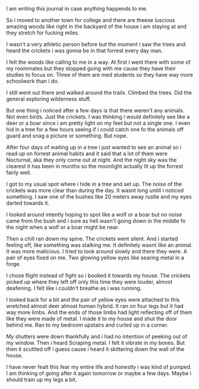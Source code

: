 I am writing this journal in case anything happends to me.

  So i moved to another town for college and there are theese luscious amazing woods like right in the backyard of the house i am staying at and they stretch for fucking miles.

  I wasn't a very athletic person before but the moment i saw the trees and heard the crickets i was gonna be in that forrest every day man.

  I felt the woods like calling to me in a way. At first i went there with some of my roommates but they stopped going with me cause they have their studies to focus on. Three of them are med students so they have way more schoolwork than i do. 

  I still went out there and walked around the trails. Climbed the trees. Did the general exploring wilderness stuff. 

  But one thing i noticed after a few days is that there weren't any animals. Not even birds. Just the crickets. I was thinking i would definitely see like a deer or a boar since i am pretty light on my feet but not a single one. I even hid in a tree for a few hours seeing if i could catch one fo the animals off guard and snag a picture or something. But nope. 

  After four days of waiting up in a tree i just wanted to see an animal so i read up on forrest animal habits and it said that a lot of them were Nocturnal, aka they only come out at night. And the night sky was the clearest it has been in months so the moonlight actually lit up the forrest fairly well. 

  I got to my usual spot where i hide in a tree and set up. The noise of the crickets was more clear than during the day. It wasnt long untill i noticed something. I saw one of the bushes like 20 meters away rustle and my eyes darted towards it. 

  I looked around intently hoping to spot like a wolf or a boar but no noise came from the bush and i sure as hell wasn't going down in the middle fo the night when a wolf or a boar might be near. 

  Then a chill ran down my spine. The crickets went silent. And i started feeling off, like something was stalking me. It definitely wasnt like an animal. It was more malicious. I tried to look around slowly and there they were. A pair of eyes fixed on me. Two glowing yellow eyes like searing metal in a forge. 

  I chose flight instead of fight so i booked it towards my house. The crickets picked up where they left off only this time they were louder, almost deafening. I felt like i couldn't breathe as i was running. 

  I looked back for a bit and the pair of yellow eyes were attached to this wretched almost deer almost human hybrid. It ran on four legs but it had way more limbs. And the ends of those limbs had light reflecting off of them like they were made of metal. I made it to my house and shut the door behind me. Ran to my bedroom upstairs and curled up in a corner. 

  My shutters were down thankfully and i had no intention of peeking out of my window. Then i heard Scraping metal. I felt it vibrate in my bones. But then it scuttled off i guess cause i heard it skittering down the wall of the house. 

I have never fealt this fear my entire life and honestly i was kind of pumped. I am thinking of going after it again tomorrow or maybe a few days. Maybe i should train up my legs a bit.